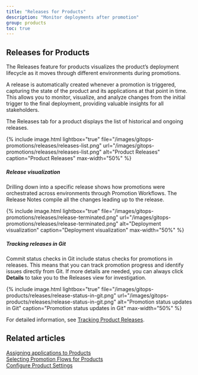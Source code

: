 ```yaml
---
title: "Releases for Products"
description: "Monitor deployments after promotion"
group: products
toc: true
---
```


## Releases for Products
The Releases feature for products visualizes the product’s deployment lifecycle as it moves through different environments during promotions.

A release is automatically created whenever a promotion is triggered, capturing the state of the product and its applications at that point in time. This allows you to monitor, visualize, and analyze changes from the initial trigger to the final deployment, providing valuable insights for all stakeholders.

The Releases tab for a product displays the list of historical and ongoing releases. 

{% include 
	image.html 
	lightbox="true" 
	file="/images/gitops-promotions/releases/releases-list.png" 
	url="/images/gitops-promotions/releases/releases-list.png" 
	alt="Product Releases" 
	caption="Product Releases"
  max-width="50%" 
%}

##### Release visualization
Drilling down into a specific release shows how promotions were orchestrated across environments through Promotion Workflows. The Release Notes compile all the changes leading up to the release.

{% include 
	image.html 
	lightbox="true" 
	file="/images/gitops-promotions/releases/release-terminated.png" 
	url="/images/gitops-promotions/releases/release-terminated.png" 
	alt="Deployment visualization" 
	caption="Deployment visualization"
  max-width="50%" 
%}

##### Tracking releases in Git
Commit status checks in Git include status checks for promotions in releases. This means that you can track promotion progress and identify issues directly from Git. If more details are needed, you can always click **Details** to take you to the Releases view for investigation.

{% include 
	image.html 
	lightbox="true" 
	file="/images/gitops-products/releases/release-status-in-git.png" 
	url="/images/gitops-products/releases/release-status-in-git.png" 
	alt="Promotion status updates in Git" 
	caption="Promotion status updates in Git"
  max-width="50%" 
%}

For detailed information, see [Tracking Product Releases]({{site.baseurl}}/docs/promotions/product-releases/).


## Related articles
[Assigning applications to Products]({{site.baseurl}}/docs/products/assign-applications/)   
[Selecting Promotion Flows for Products]({{site.baseurl}}/docs/products/promotion-flow-triggers/)   
[Configure Product Settings]({{site.baseurl}}/docs/products/configure-product-settings/)   